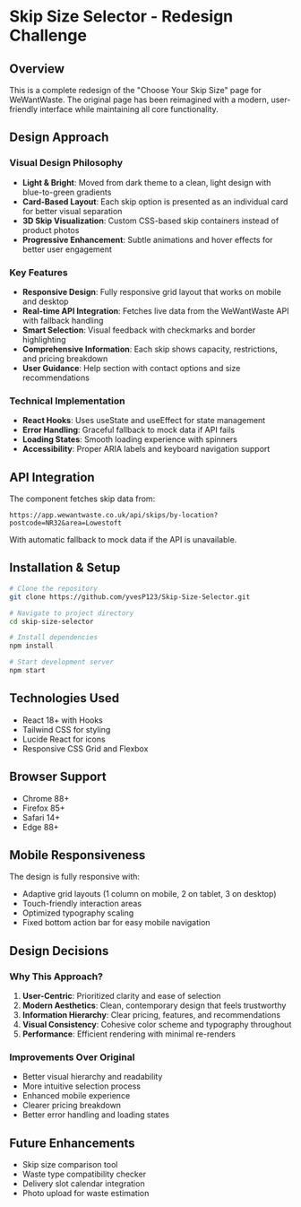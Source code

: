 # Skip Size Selector - Redesign Challenge

## Overview
This is a complete redesign of the "Choose Your Skip Size" page for WeWantWaste. The original page has been reimagined with a modern, user-friendly interface while maintaining all core functionality.

## Design Approach

### Visual Design Philosophy
- **Light & Bright**: Moved from dark theme to a clean, light design with blue-to-green gradients
- **Card-Based Layout**: Each skip option is presented as an individual card for better visual separation
- **3D Skip Visualization**: Custom CSS-based skip containers instead of product photos
- **Progressive Enhancement**: Subtle animations and hover effects for better user engagement

### Key Features
- **Responsive Design**: Fully responsive grid layout that works on mobile and desktop
- **Real-time API Integration**: Fetches live data from the WeWantWaste API with fallback handling
- **Smart Selection**: Visual feedback with checkmarks and border highlighting
- **Comprehensive Information**: Each skip shows capacity, restrictions, and pricing breakdown
- **User Guidance**: Help section with contact options and size recommendations

### Technical Implementation
- **React Hooks**: Uses useState and useEffect for state management
- **Error Handling**: Graceful fallback to mock data if API fails
- **Loading States**: Smooth loading experience with spinners
- **Accessibility**: Proper ARIA labels and keyboard navigation support

## API Integration
The component fetches skip data from:
```
https://app.wewantwaste.co.uk/api/skips/by-location?postcode=NR32&area=Lowestoft
```

With automatic fallback to mock data if the API is unavailable.

## Installation & Setup

```bash
# Clone the repository
git clone https://github.com/yvesP123/Skip-Size-Selector.git

# Navigate to project directory
cd skip-size-selector

# Install dependencies
npm install

# Start development server
npm start
```

## Technologies Used
- React 18+ with Hooks
- Tailwind CSS for styling
- Lucide React for icons
- Responsive CSS Grid and Flexbox

## Browser Support
- Chrome 88+
- Firefox 85+
- Safari 14+
- Edge 88+

## Mobile Responsiveness
The design is fully responsive with:
- Adaptive grid layouts (1 column on mobile, 2 on tablet, 3 on desktop)
- Touch-friendly interaction areas
- Optimized typography scaling
- Fixed bottom action bar for easy mobile navigation

## Design Decisions

### Why This Approach?
1. **User-Centric**: Prioritized clarity and ease of selection
2. **Modern Aesthetics**: Clean, contemporary design that feels trustworthy
3. **Information Hierarchy**: Clear pricing, features, and recommendations
4. **Visual Consistency**: Cohesive color scheme and typography throughout
5. **Performance**: Efficient rendering with minimal re-renders

### Improvements Over Original
- Better visual hierarchy and readability
- More intuitive selection process
- Enhanced mobile experience
- Clearer pricing breakdown
- Better error handling and loading states

## Future Enhancements
- Skip size comparison tool
- Waste type compatibility checker
- Delivery slot calendar integration
- Photo upload for waste estimation